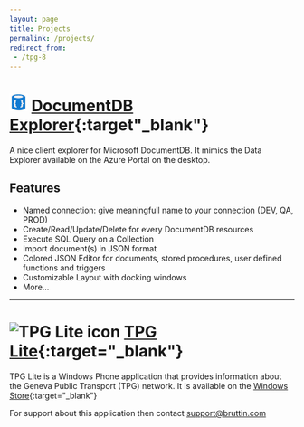 ```yaml
---
layout: page
title: Projects
permalink: /projects/
redirect_from:
 - /tpg-8
---
```


#  <img src="/public/AzureDocumentDB_color_16x.svg" width="32" height="32" alt="DocumentDB logo"> [DocumentDB Explorer](https://www.bruttin.com/DocumentDbExplorer/){:target"_blank"}

A nice client explorer for Microsoft DocumentDB. It mimics the Data Explorer available on the Azure Portal on the desktop.

## Features

- Named connection: give meaningfull name to your connection (DEV, QA, PROD)
- Create/Read/Update/Delete for every DocumentDB resources
- Execute SQL Query on a Collection
- Import document(s) in JSON format
- Colored JSON Editor for documents, stored procedures, user defined functions and triggers
- Customizable Layout with docking windows
- More...

---
# ![TPG Lite icon](https://store-images.microsoft.com/image/apps.62475.13510798882855019.a4b7e0fe-af38-4af9-a1e1-4255396b0c79.925facd2-663c-4f87-928c-2f330bb427f6?w=32&h=32&q=60) [TPG Lite](http://www.windowsphone.com/s?appid=bbc8c900-c9ac-43ce-a14b-aa2b01f03345){:target="_blank"} 

TPG Lite is a Windows Phone application that provides information about the Geneva Public Transport (TPG) network.
It is available on the [Windows Store](http://www.windowsphone.com/s?appid=bbc8c900-c9ac-43ce-a14b-aa2b01f03345){:target="_blank"}

For support about this application then contact [support@bruttin.com](mailto:support@bruttin.com)